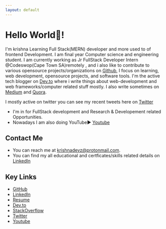 ```yaml
---
layout: default
---
```


# Hello World👋!

I'm krishna Learning Full Stack(MERN) developer and more used to of frontend Development.
I am final year Computer science and engineering student.
I am currently working as Jr FullStack Developer Intern @Codeswop(Cape Town SA)remotely , and i also like to contribute to various opensource projects/organizations on [Github](https://github.com/krishnadevz), I focus on learning, web development, opensource projects, and software tools.
I'm the active tech blogger on [Dev.to](https://dev.to/krishnakakade) where i write things about web-development and web frameworks/computer related stuff mostly. 
I also write sometimes on  [Medium](https://krishnakakade.medium.com/) and [Quora](https://www.quora.com/profile/Krishna-Kakade-2).

I mostly active on twitter you can see my recent tweets here on [Twitter](https://twitter.com/krishnadevz)
* I'm in for FullStack development and Research & Developement related Opportunities. 
* Nowadays I am also doing YouTube▶️ [Youtube](https://www.youtube.com/channel/UCTtvSf6G8KHpeh2i8t48PsQ)
## Contact Me

* You can reach me at [krishnadevz@protonmail.com](mailto:krishnadevz@protonmail.com).
* You can find my all educational and certficates/skills related details on [LinkedIn](https://www.linkedin.com/in/krishnakakade/)


## Key Links

* [GitHub](https://github.com/krishnadevz)
* [LinkedIn](https://www.linkedin.com/in/krishnakakade/)
* [Resume](https://drive.google.com/file/d/1Wude7h2gsp_A23rkqROA3mZoLhqoR5Dp/view?usp=sharing)
* [Dev.to](https://dev.to/krishnakakade)
* [StackOverflow](https://stackoverflow.com/users/8926157/krishna-kakade?tab=profile)
* [Twitter](https://twitter.com/krishnadevz)
* [Youtube](https://www.youtube.com/channel/UCTtvSf6G8KHpeh2i8t48PsQ)

<!--## Support Me
* If my work/articles/projects are helping you can support me on [BuyMeMilk](https://www.buymeacoffee.com/eAcXWMB)
-->

